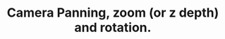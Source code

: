 ---
title: 'Camera Panning, zoom (or z depth) and rotation.'
redirect_to:
  - 'https://discuss.pencil2d.org/t/camera-panning-zoom-or-z-depth-and-rotation/1235'
---